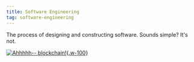 ```yaml
---
title: Software Engineering
tag: software-engineering
---
```


The process of designing and constructing software. Sounds simple? It's not.

[![Ahhhhh-- blockchain!](https://imgs.xkcd.com/comics/voting_software_2x.png){.w-100}](https://xkcd.com/2030/)
